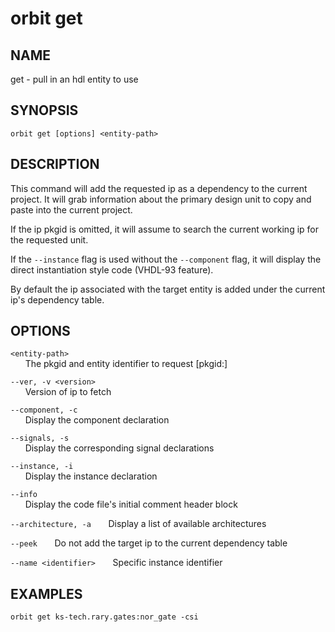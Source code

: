 # __orbit get__

## __NAME__

get - pull in an hdl entity to use

## __SYNOPSIS__

```
orbit get [options] <entity-path>
```

## __DESCRIPTION__

This command will add the requested ip as a dependency to the current 
project. It will grab information about the primary design unit to copy and
paste into the current project.
 
If the ip pkgid is omitted, it will assume to search the current working ip
for the requested unit. 
 
If the `--instance` flag is used without the `--component` flag, it will
display the direct instantiation style code (VHDL-93 feature).  
 
By default the ip associated with the target entity is added under the 
current ip's dependency table.

## __OPTIONS__

`<entity-path>`  
      The pkgid and entity identifier to request [pkgid:]<entity>
 
`--ver, -v <version>`  
      Version of ip to fetch
 
`--component, -c`  
      Display the component declaration
 
`--signals, -s`  
      Display the corresponding signal declarations
 
`--instance, -i`  
      Display the instance declaration
 
`--info`  
      Display the code file's initial comment header block
 
`--architecture, -a`
      Display a list of available architectures
 
`--peek`
      Do not add the target ip to the current dependency table
 
`--name <identifier>`
      Specific instance identifier

## __EXAMPLES__

```
orbit get ks-tech.rary.gates:nor_gate -csi
```
